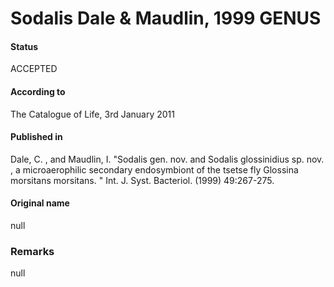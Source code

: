 # Sodalis Dale & Maudlin, 1999 GENUS

#### Status
ACCEPTED

#### According to
The Catalogue of Life, 3rd January 2011

#### Published in
Dale, C. , and Maudlin, I. "Sodalis gen. nov. and Sodalis glossinidius sp. nov. , a microaerophilic secondary endosymbiont of the tsetse fly Glossina morsitans morsitans. " Int. J. Syst. Bacteriol. (1999) 49:267-275.

#### Original name
null

### Remarks
null